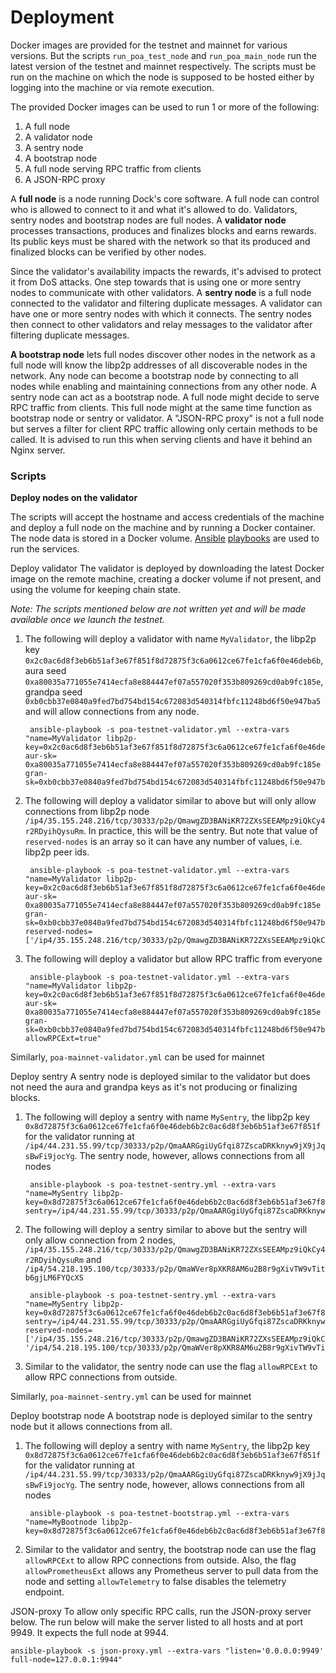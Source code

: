 # Deployment

Docker images are provided for the testnet and mainnet for various versions. But the scripts `run_poa_test_node` and `run_poa_main_node` run the latest version of the testnet and mainnet respectively. The scripts must be run on the machine on which the node is supposed to be hosted either by logging into the machine or via remote execution.

The provided Docker images can be used to run 1 or more of the following:

1. A full node
2. A validator node
3. A sentry node
4. A bootstrap node
5. A full node serving RPC traffic from clients
6. A JSON-RPC proxy

A **full node** is a node running Dock's core software. A full node can control who is allowed to connect to it and what it's allowed to do. Validators, sentry nodes and bootstrap nodes are full nodes. A **validator node** processes transactions, produces and finalizes blocks and earns rewards. Its public keys must be shared with the network so that its produced and finalized blocks can be verified by other nodes. 

Since the validator's availability impacts the rewards, it's advised to protect it from DoS attacks. One step towards that is using one or more sentry nodes to communicate with other validators. A **sentry node** is a full node connected to the validator and filtering duplicate messages. A validator can have one or more sentry nodes with which it connects. The sentry nodes then connect to other validators and relay messages to the validator after filtering duplicate messages. 

**A bootstrap node** lets full nodes discover other nodes in the network as a full node will know the libp2p addresses of all discoverable nodes in the network. Any node can become a bootstrap node by connecting to all nodes while enabling and maintaining connections from any other node. A sentry node can act as a bootstrap node. A full node might decide to serve RPC traffic from clients. This full node might at the same time function as bootstrap node or sentry or validator. A "JSON-RPC proxy" is not a full node but serves a filter for client RPC traffic allowing only certain methods to be called. It is advised to run this when serving clients and have it behind an Nginx server.

### Scripts

**Deploy nodes on the validator** 

The scripts will accept the hostname and access credentials of the machine and deploy a full node on the machine and by running a Docker container. The node data is stored in a Docker volume. [Ansible](https://www.ansible.com/) [playbooks](https://docs.ansible.com/ansible/latest/user_guide/playbooks.html) are used to run the services.

Deploy validator The validator is deployed by downloading the latest Docker image on the remote machine, creating a docker volume if not present, and using the volume for keeping chain state.  
  
_Note: The scripts mentioned below are not written yet and will be made available once we launch the testnet._

1. The following will deploy a validator with name `MyValidator`, the libp2p key `0x2c0ac6d8f3eb6b51af3e67f851f8d72875f3c6a0612ce67fe1cfa6f0e46deb6b`, aura seed `0xa80035a771055e7414ecfa8e884447ef07a557020f353b809269cd0ab9fc185e`, grandpa seed `0xb0cbb37e0840a9fed7bd754bd154c672083d540314fbfc11248bd6f50e947ba5` and will allow connections from any node.

   ```text
    ansible-playbook -s poa-testnet-validator.yml --extra-vars "name=MyValidator libp2p-key=0x2c0ac6d8f3eb6b51af3e67f851f8d72875f3c6a0612ce67fe1cfa6f0e46deb6b aur-sk= 0xa80035a771055e7414ecfa8e884447ef07a557020f353b809269cd0ab9fc185e gran-sk=0xb0cbb37e0840a9fed7bd754bd154c672083d540314fbfc11248bd6f50e947ba5"
   ```

2. The following will deploy a validator similar to above but will only allow connections from libp2p node `/ip4/35.155.248.216/tcp/30333/p2p/QmawgZD3BANiKR72ZXsSEEAMpz9iQkCy4r2RDyihQysuRm`. In practice, this will be the sentry. But note that value of `reserved-nodes` is an array so it can have any number of values, i.e. libp2p peer ids.

   ```text
    ansible-playbook -s poa-testnet-validator.yml --extra-vars "name=MyValidator libp2p-key=0x2c0ac6d8f3eb6b51af3e67f851f8d72875f3c6a0612ce67fe1cfa6f0e46deb6b aur-sk= 0xa80035a771055e7414ecfa8e884447ef07a557020f353b809269cd0ab9fc185e gran-sk=0xb0cbb37e0840a9fed7bd754bd154c672083d540314fbfc11248bd6f50e947ba5 reserved-nodes=['/ip4/35.155.248.216/tcp/30333/p2p/QmawgZD3BANiKR72ZXsSEEAMpz9iQkCy4r2RDyihQysuRm']"
   ```

3. The following will deploy a validator but allow RPC traffic from everyone

   ```text
    ansible-playbook -s poa-testnet-validator.yml --extra-vars "name=MyValidator libp2p-key=0x2c0ac6d8f3eb6b51af3e67f851f8d72875f3c6a0612ce67fe1cfa6f0e46deb6b aur-sk= 0xa80035a771055e7414ecfa8e884447ef07a557020f353b809269cd0ab9fc185e gran-sk=0xb0cbb37e0840a9fed7bd754bd154c672083d540314fbfc11248bd6f50e947ba5 allowRPCExt=true"
   ```

Similarly, `poa-mainnet-validator.yml` can be used for mainnet

Deploy sentry A sentry node is deployed similar to the validator but does not need the aura and grandpa keys as it's not producing or finalizing blocks.

1. The following will deploy a sentry with name `MySentry`, the libp2p key `0x8d72875f3c6a0612ce67fe1cfa6f0e46deb6b2c0ac6d8f3eb6b51af3e67f851f` for the validator running at `/ip4/44.231.55.99/tcp/30333/p2p/QmaAARGgiUyGfqi87ZscaDRKknyw9jX9jJqsBwFi9jocYg`. The sentry node, however, allows connections from all nodes

   ```text
    ansible-playbook -s poa-testnet-sentry.yml --extra-vars "name=MySentry libp2p-key=0x8d72875f3c6a0612ce67fe1cfa6f0e46deb6b2c0ac6d8f3eb6b51af3e67f851f sentry=/ip4/44.231.55.99/tcp/30333/p2p/QmaAARGgiUyGfqi87ZscaDRKknyw9jX9jJqsBwFi9jocYg"
   ```

2. The following will deploy a sentry similar to above but the sentry will only allow connection from 2 nodes, `/ip4/35.155.248.216/tcp/30333/p2p/QmawgZD3BANiKR72ZXsSEEAMpz9iQkCy4r2RDyihQysuRm` and `/ip4/54.218.195.100/tcp/30333/p2p/QmaWVer8pXKR8AM6u2B8r9gXivTW9vTitb6gjLM6FYQcXS`

   ```text
    ansible-playbook -s poa-testnet-sentry.yml --extra-vars "name=MySentry libp2p-key=0x8d72875f3c6a0612ce67fe1cfa6f0e46deb6b2c0ac6d8f3eb6b51af3e67f851f sentry=/ip4/44.231.55.99/tcp/30333/p2p/QmaAARGgiUyGfqi87ZscaDRKknyw9jX9jJqsBwFi9jocYg reserved-nodes=['/ip4/35.155.248.216/tcp/30333/p2p/QmawgZD3BANiKR72ZXsSEEAMpz9iQkCy4r2RDyihQysuRm', '/ip4/54.218.195.100/tcp/30333/p2p/QmaWVer8pXKR8AM6u2B8r9gXivTW9vTitb6gjLM6FYQcXS']"
   ```

3. Similar to the validator, the sentry node can use the flag `allowRPCExt` to allow RPC connections from outside.

Similarly, `poa-mainnet-sentry.yml` can be used for mainnet

Deploy bootstrap node A bootstrap node is deployed similar to the sentry node but it allows connections from all.

1. The following will deploy a sentry with name `MySentry`, the libp2p key `0x8d72875f3c6a0612ce67fe1cfa6f0e46deb6b2c0ac6d8f3eb6b51af3e67f851f` for the validator running at `/ip4/44.231.55.99/tcp/30333/p2p/QmaAARGgiUyGfqi87ZscaDRKknyw9jX9jJqsBwFi9jocYg`. The sentry node, however, allows connections from all nodes

   ```text
    ansible-playbook -s poa-testnet-bootstrap.yml --extra-vars "name=MyBootnode libp2p-key=0x8d72875f3c6a0612ce67fe1cfa6f0e46deb6b2c0ac6d8f3eb6b51af3e67f851f"
   ```

2. Similar to the validator and sentry, the bootstrap node can use the flag `allowRPCExt` to allow RPC connections from outside. Also, the flag `allowPrometheusExt` allows any Prometheus server to pull data from the node and setting `allowTelemetry` to false disables the telemetry endpoint.

JSON-proxy To allow only specific RPC calls, run the JSON-proxy server below. The run below will make the server listed to all hosts and at port 9949. It expects the full node at 9944.

```text
ansible-playbook -s json-proxy.yml --extra-vars "listen='0.0.0.0:9949' full-node=127.0.0.1:9944"
```



